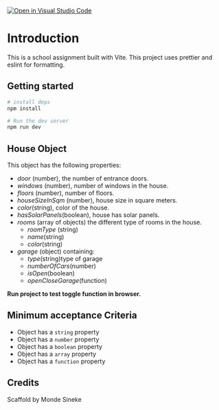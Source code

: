 [![Open in Visual Studio Code](https://classroom.github.com/assets/open-in-vscode-c66648af7eb3fe8bc4f294546bfd86ef473780cde1dea487d3c4ff354943c9ae.svg)](https://classroom.github.com/online_ide?assignment_repo_id=9770595&assignment_repo_type=AssignmentRepo)
# Introduction

This is a school assignment built with Vite. This project uses prettier and eslint for formatting.

## Getting started

```bash
# install deps
npm install

# Run the dev server
npm run dev
```

## House Object



This object has the following properties:

- _door_ (number), the number of entrance doors.  
- _windows_ (number), number of windows in the house.  
- _floors_ (number), number of floors.  
- _houseSizeInSqm_ (number), house size in square meters.  
- _color_(string), color of the house.  
- _hasSolarPanels_(boolean), house has solar panels.  
- _rooms_ (array of objects) the different type of rooms in the house.    
  - _roomType_ (string) 
  - _name_(string) 
  - _color_(string)  
- _garage_ (object) containing:
  - _type_(string)type of garage
  - _numberOfCars_(number)
  - _isOpen_(boolean)
  - _openCloseGarage_(function)

**Run project to test toggle function in browser.**


## Minimum acceptance Criteria

- Object has a `string` property
- Object has a `number` property
- Object has a `boolean` property
- Object has a `array` property
- Object has a `function` property

## Credits

Scaffold by Monde Sineke
